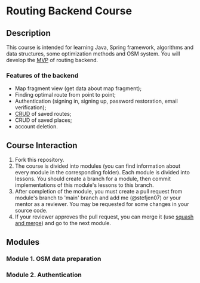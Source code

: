 # Routing Backend Course
## Description
This course is intended for learning Java, Spring framework, algorithms and data structures, some optimization methods and OSM system. You will develop the [MVP](https://en.wikipedia.org/wiki/Minimum_viable_product) of routing backend.
### Features of the backend
- Map fragment view (get data about map fragment);
- Finding optimal route from point to point;
- Authentication (signing in, signing up, password restoration, email verification);
- [CRUD](https://en.wikipedia.org/wiki/Create,_read,_update_and_delete) of saved routes;
- CRUD of saved places;
- account deletion.
## Course Interaction
1. Fork this repository.
2. The course is divided into modules (you can find information about every module in the corresponding folder). Each module is divided into lessons. You should create a branch for a module, then commit implementations of this module's lessons to this branch.
3. After completion of the module, you must create a pull request from module's branch to 'main' branch and add me (@stefjen07) or your mentor as a reviewer. You may be requested for some changes in your source code.
4. If your reviewer approves the pull request, you can merge it (use [squash and merge](https://docs.gitlab.com/ee/user/project/merge_requests/squash_and_merge.html)) and go to the next module.
## Modules
### Module 1. OSM data preparation
### Module 2. Authentication